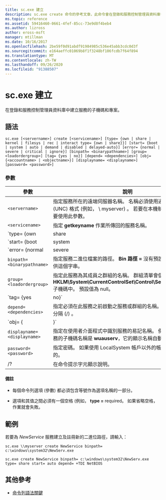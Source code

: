 ```yaml
---
title: sc.exe 建立
description: sc.exe create 命令的參考文章，此命令會在登錄和服務控制管理員資料庫中建立服務的子機碼和專案。
ms.topic: reference
ms.assetid: 59416460-0661-4fef-85cc-73e9d8f4beb4
ms.author: lizross
author: eross-msft
manager: mtillman
ms.date: 10/16/2017
ms.openlocfilehash: 2be59f0d91abdf91984985c536e45abb3cdc0d3f
ms.sourcegitcommit: e164aeffc01069b8f1f3248bf106fcdb7f64f894
ms.translationtype: MT
ms.contentlocale: zh-TW
ms.lasthandoff: 09/26/2020
ms.locfileid: "91388507"
---
```

# <a name="scexe-create"></a>sc.exe 建立

在登錄和服務控制管理員資料庫中建立服務的子機碼和專案。

## <a name="syntax"></a>語法

```
sc.exe [<servername>] create [<servicename>] [type= {own | share | kernel | filesys | rec | interact type= {own | share}}] [start= {boot | system | auto | demand | disabled | delayed-auto}] [error= {normal | severe | critical | ignore}] [binpath= <binarypathname>] [group= <loadordergroup>] [tag= {yes | no}] [depend= <dependencies>] [obj= {<accountname> | <objectname>}] [displayname= <displayname>] [password= <password>]
```

### <a name="parameters"></a>參數

|參數|說明|
|---------|-----------|
| `<servername>` | 指定服務所在的遠端伺服器名稱。 名稱必須使用通用命名慣例 (UNC) 格式 (例如， \\ myserver) 。 若要在本機執行 SC.exe，請不要使用此參數。 |
| `<servicename>` | 指定 **getkeyname** 作業所傳回的服務名稱。 |
| `type= {own | share | kernel | filesys | rec | interact type= {own | share}}` | 指定服務類型。 選項包括：<ul><li>**自有** -指定在其本身的進程中執行的服務。 它不會與其他服務共用可執行檔。 這是預設值。</li><li>**共用** -指定以共用進程的形式執行的服務。 它會與其他服務共用可執行檔。</li><li>**核心** -指定驅動程式。</li><li>**filesys** -指定檔案系統驅動程式。</li><li>**rec** -指定可識別電腦上使用之檔案系統的檔案系統辨識驅動程式。</li><li>**互動** -指定可與桌面互動的服務，並接收來自使用者的輸入。 互動式服務必須在 LocalSystem 帳戶下執行。 此類型必須與**type = 自有**或**type = shared** (搭配使用，例如**type = 互動****類型 = 自有**) 。 使用 **type = 互動** 本身將會產生錯誤。</li></ul> |
| `start= {boot | system | auto | demand | disabled | delayed-auto}` | 指定服務的啟動類型。 選項包括：<ul><li>**開機** -指定開機載入器載入的設備磁碟機。</li><li>**系統** -指定在核心初始化期間啟動的設備磁碟機。</li><li>**自動** 指定每次電腦重新開機時自動啟動的服務，即使沒有任何人登入電腦也會執行。</li><li>**demand** -指定必須手動啟動的服務。 如果未指定 **start =** ，則這是預設值。</li><li>**disabled** -指定無法啟動的服務。 若要啟動已停用的服務，請將 [啟動類型] 變更為其他值。</li><li>**延遲-自動** 指定在啟動其他自動服務之後，會自動啟動的服務。</li></ul> |
| `error= {normal | severe | critical | ignore}` | 指定當電腦啟動時，服務無法啟動時的錯誤嚴重性。 選項包括：<ul><li>[**正常**]-指定記錄錯誤並顯示訊息方塊，通知使用者服務無法啟動。 啟動將會繼續。 這是預設值。</li><li>**嚴重** -指定如果可能) ，就會將錯誤記錄 (。 電腦會嘗試以最後一個已知的正確設定重新開機。 這可能會導致電腦重新開機，但是服務仍無法執行。</li><li>**critical** -指定在可能的)  (記錄錯誤。 電腦會嘗試以最後一個已知的正確設定重新開機。 如果最後一個已知的良好設定失敗，則啟動也會失敗，而且開機程式會因停止錯誤而停止。</li><li>**ignore** -指定記錄錯誤並繼續進行。 除了將錯誤記錄在事件記錄檔中之外，使用者不會提供任何通知。</li></ul> |
| `binpath= <binarypathname>` | 指定服務二進位檔案的路徑。 **Bin 路徑 =** 沒有預設值，而且必須提供這個字串。 |
| `group= <loadordergroup>` | 指定此服務為其成員之群組的名稱。 群組清單會儲存在登錄的 **HKLM\System\CurrentControlSet\Control\ServiceGroupOrder** 子機碼中。 預設值為 null。 |
| `tag= {yes | no}` | 指定是否從 CreateService 呼叫取得 TagID。 標記僅適用于開機啟動和系統啟動驅動程式。 |
| `depend= <dependencies>` | 指定必須在此服務之前啟動之服務或群組的名稱。 名稱會以正斜線分隔 (/) 。 |
| `obj= {<accountname> | <objectname>}` | 指定服務將在其中執行的帳戶名稱，或指定驅動程式將在其中執行的 Windows 驅動程式物件名稱。 預設設定為 **LocalSystem**。 |
| `displayname= <displayname>` | 指定在使用者介面程式中識別服務的易記名稱。 例如，一個特定服務的子機碼名稱是 **wuauserv**，它的顯示名稱自動更新更好用。 |
| `password= <password>` | 指定密碼。 如果使用 LocalSystem 帳戶以外的帳戶，則這是必要的。 |
| /? | 在命令提示字元顯示說明。 |

#### <a name="remarks"></a>備註

- 每個命令列選項 (參數) 都必須包含等號作為選項名稱的一部分。

- 選項和其值之間必須有一個空格 (例如， **type =** required。 如果省略空格，作業就會失敗。

## <a name="examples"></a>範例

若要為 *NewService* 服務建立及註冊新的二進位路徑，請輸入：

```
sc.exe \\myserver create NewService binpath= c:\windows\system32\NewServ.exe
```

```
sc.exe create NewService binpath= c:\windows\system32\NewServ.exe type= share start= auto depend= +TDI NetBIOS
```

## <a name="additional-references"></a>其他參考

- [命令列語法關鍵](command-line-syntax-key.md)

